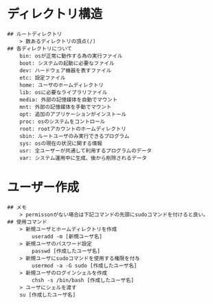 # ディレクトリ構造
	## ルートディレクトリ
		> 数あるディレクトリの頂点(/)
	## 各ディレクトリについて
		bin: osが正常に動作する為の実行ファイル
		boot: システムの起動に必要なファイル
		dev: ハードウェア機器を表すファイル
		etc: 設定ファイル
		home: ユーザのホームディレクトリ
		lib: osに必要なライブラリファイル
		media: 外部の記憶媒体を自動でマウント
		mnt: 外部の記憶媒体を手動でマウント
		opt: 追加のアプリケーションがインストール
		proc: osのシステムをコントロール
		root: rootアカウントのホームディレクトリ
		sbin: ルートユーザのみ実行できるプログラム
		sys: osの現在の状況に関する情報
		usr: 全ユーザーが共通して利用するプログラムのデータ
		var: システム運用中に生成、後から削除されるデータ

# ユーザー作成
	## メモ
		> permissonがない場合は下記コマンドの先頭にsudoコマンドを付けると良い。
	## 使用コマンド
		> 新規ユーザとホームディレクトリを作成
			useradd -m [新規ユーザ名]
		> 新規ユーザのパスワード設定
			passwd [作成したユーザ名]
		> 新規ユーザにsudoコマンドを使用する権限を付与
			usermod -a -G sudo [作成したユーザ名]
		> 新規ユーザのログインシェルを作成
			chsh -s /bin/bash [作成したユーザ名]
		> ユーザにシェルを渡す
		su [作成したユーザ名]